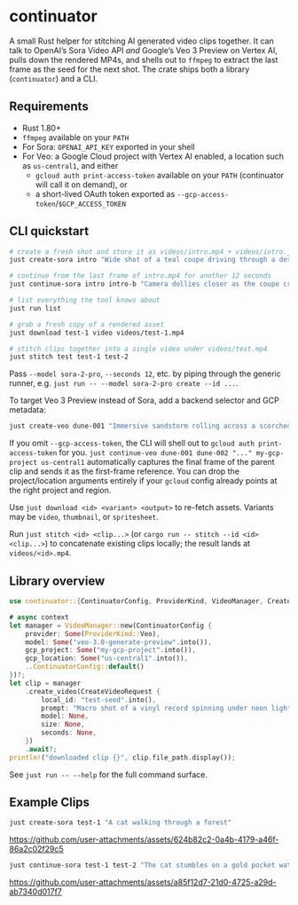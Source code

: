 # continuator

A small Rust helper for stitching AI generated video clips together. It can talk to OpenAI’s Sora Video API _and_ Google’s Veo 3 Preview on Vertex AI, pulls down the rendered MP4s, and shells out to `ffmpeg` to extract the last frame as the seed for the next shot. The crate ships both a library (`continuator`) and a CLI.

## Requirements

- Rust 1.80+
- `ffmpeg` available on your `PATH`
- For Sora: `OPENAI_API_KEY` exported in your shell
- For Veo: a Google Cloud project with Vertex AI enabled, a location such as `us-central1`, and either
  - `gcloud auth print-access-token` available on your `PATH` (continuator will call it on demand), or
  - a short-lived OAuth token exported as `--gcp-access-token`/`$GCP_ACCESS_TOKEN`

## CLI quickstart

```bash
# create a fresh shot and store it as videos/intro.mp4 + videos/intro.json
just create-sora intro "Wide shot of a teal coupe driving through a desert highway, heat ripples visible."

# continue from the last frame of intro.mp4 for another 12 seconds
just continue-sora intro intro-b "Camera dollies closer as the coupe crests a hill at sunset."

# list everything the tool knows about
just run list

# grab a fresh copy of a rendered asset
just download test-1 video videos/test-1.mp4

# stitch clips together into a single video under videos/test.mp4
just stitch test test-1 test-2
```

Pass `--model sora-2-pro`, `--seconds 12`, etc. by piping through the generic runner, e.g. `just run -- --model sora-2-pro create --id ...`.

To target Veo 3 Preview instead of Sora, add a backend selector and GCP metadata:

```bash
just create-veo dune-001 "Immersive sandstorm rolling across a scorched dune sea, cinematic lighting" my-gcp-project us-central1
```

If you omit `--gcp-access-token`, the CLI will shell out to `gcloud auth print-access-token` for you. `just continue-veo dune-001 dune-002 "..." my-gcp-project us-central1` automatically captures the final frame of the parent clip and sends it as the first-frame reference. You can drop the project/location arguments entirely if your `gcloud` config already points at the right project and region.

Use `just download <id> <variant> <output>` to re-fetch assets. Variants may be `video`, `thumbnail`, or `spritesheet`.

Run `just stitch <id> <clip...>` (or `cargo run -- stitch --id <id> <clip...>`) to concatenate existing clips locally; the result lands at `videos/<id>.mp4`.

## Library overview

```rust
use continuator::{ContinuatorConfig, ProviderKind, VideoManager, CreateVideoRequest};

# async context
let manager = VideoManager::new(ContinuatorConfig {
    provider: Some(ProviderKind::Veo),
    model: Some("veo-3.0-generate-preview".into()),
    gcp_project: Some("my-gcp-project".into()),
    gcp_location: Some("us-central1".into()),
    ..ContinuatorConfig::default()
})?;
let clip = manager
    .create_video(CreateVideoRequest {
        local_id: "test-seed".into(),
        prompt: "Macro shot of a vinyl record spinning under neon light".into(),
        model: None,
        size: None,
        seconds: None,
    })
    .await?;
println!("downloaded clip {}", clip.file_path.display());
```

See `just run -- --help` for the full command surface.

## Example Clips

```bash
just create-sora test-1 "A cat walking through a forest"
```

https://github.com/user-attachments/assets/624b82c2-0a4b-4179-a46f-86a2c02f29c5

```bash
just continue-sora test-1 test-2 "The cat stumbles on a gold pocket watch"
```

https://github.com/user-attachments/assets/a85f12d7-21d0-4725-a29d-ab7340d017f7
